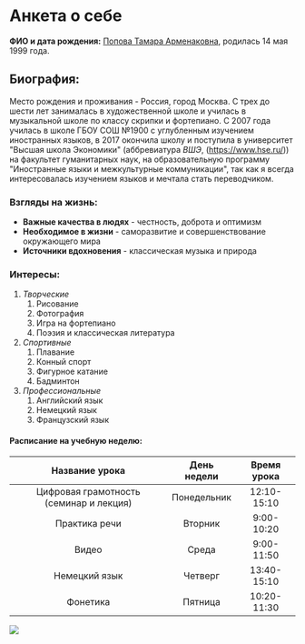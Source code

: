 # Анкета о себе
**ФИО и дата рождения:**  [Попова Тамара Арменаковна](https://vk.com/id319487192), родилась 14 мая 1999 года.
## Биография:
Место рождения и проживания - Россия, город Москва. С трех до шести лет занималась в художественной школе и училась в музыкальной школе по классу скрипки и фортепиано. С 2007 года училась в школе ГБОУ СОШ №1900 с углубленным изучением иностранных языков, в 2017 окончила школу и поступила в университет "Высшая школа Экономики" (аббревиатура *ВШЭ*, (<https://www.hse.ru/>))  на факультет гуманитарных наук, на образовательную программу "Иностранные языки и межкультурные коммуникации", так как я всегда интересовалась изучением языков и мечтала стать переводчиком. 
### Взгляды на жизнь:
+ **Важные качества в людях** - честность, доброта и оптимизм
+ **Необходимое в жизни** - саморазвитие и совершенствование окружающего мира
+ **Источники вдохновения** - классическая музыка и природа
### Интересы:
1. *Творческие*
    1. Рисование
    2. Фотография
    3. Игра на фортепиано
    4. Поэзия и классическая литература
2. *Спортивные*
    1. Плавание
    2. Конный спорт
    3. Фигурное катание
    4. Бадминтон
3. *Профессиональные*
    1. Английский язык
    2. Немецкий язык
    3. Французский язык
    
#### Расписание на учебную неделю:
Название урока|День недели|Время урока
:---:|:---:|:---:
Цифровая грамотность (семинар и лекция) |Понедельник|12:10-15:10
Практика речи|Вторник|9:00-10:20
Видео|Среда|9:00-11:50
Немецкий язык|Четверг|13:40-15:10
Фонетика|Пятница|10:20-11:30

  ![](https://pp.userapi.com/c638826/v638826192/3d028/v2iQTDi--Cw.jpg)
